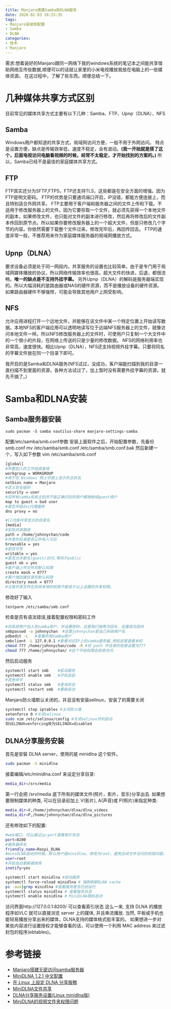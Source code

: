 ```yaml
---
title: Manjaro搭建Samba和DLNA服务
date: 2020-02-03 18:23:35
tags:
- Manjaro安装和配置
- Samba
- DLNA
categories:
- 技术
- Manjaro
---
```

需求:想着装好的Manjaro跟同一网络下我的windows系统的笔记本之间能共享借助网络互传些数据,顺便可以的话就让家里的小米电视播放我放在电脑上的一些媒体资源。
在这过程中，了解了些东西，顺便总结一下。
<!--more-->

# 几种媒体共享方式区别

目前常见的媒体共享方式主要有以下几种：Samba、FTP、Upnp（DLNA）、NFS
## Samba

Windows用户都知道的共享方式，局域网访问方便，一般不用于外网访问。
特点是设置方便，缺点是传输效率低，速度不稳定，会有波动。**(我一开始就是搭了这个，后面电视访问电脑看视频的时候，经常不太稳定，才开始找别的方案的。)**
所以，Samba已经不是最佳的家庭媒体共享方式。

## FTP

FTP其实还分为SFTP,FTPS，FTP还支持TLS，这些都是在安全方面的增强。因为FTP是明文密码。
FTP的优势是只要通讯端口开启，IP没错，都能方便连接上，而且特别适合外网共享。
FTP主要用于客户端和服务器之间的文件上传和下载。不适用于修改服务器上的文件。因为它要存取一个文件，就必须先获得一个本地文件的副本，如果修改文件，也只能对文件的副本进行修改，然后再将修改后的文件副本传回到原节点。所以如果你要修改服务器上的一个超大文件，但是只修改几个字节的内容。你依然需要下载整个文件过来，修改完毕后，再回传回去。
FTP的速度非常一般，不推荐用来作为家庭媒体服务器的局域网播放方式。

## Upnp（DLNA）

要求设备必须是处于同一网段内，共享服务的设置也比较简单。由于是专门用于局域网媒体播放的协议，所以网络传输效率也很高，超大文件的快进，后退，都很流畅。**唯一的缺点是不支持外挂字幕。**
另外Upnp（DLNA）的解码是服务器端实现的。所以大幅消耗的是路由器或NAS的硬件资源，而不是播放设备的硬件资源。如果路由器硬件不够强悍，可能会导致其他用户上网受影响。

## NFS

允许应用进程打开一个远地文件，并能够在该文件中某一个特定位置上开始读写数据。本地NFS的客户端应用可以透明地读写位于远端NFS服务器上的文件，就像访问本地文件一样。所以NFS修改服务器上的文件时，可使用户只复制一个大文件中的一个很小的片段，在网络上传送的只是少量的修改数据。
NFS的网络利用率也非常高，速度很快。相比Upnp（DLNA），NFS还支持视频外挂字幕。只要将同名的字幕文件放在同一个目录下即可。

我开启的是Samba和DLNA服务(NFS试过，没成功，客户端能扫描到我的目录一直扫描不到里面的资源，各种方法试过了，加上暂时没有需要外挂字幕的资源，就先不搞了。)

# Samba和DLNA安装

## Samba服务器安装

```
sudo pacman -S samba nautilus-share manjaro-settings-samba
```
配置/etc/samba/smb.conf参数
安装上面软件之后，开始配置参数，先备份smb.conf
mv /etc/samba/smb.conf /etc/samba/smb.conf.bak
然后新建一个，写入如下参数 vim /etc/samba/smb.conf

```bash
[global]
#所要加入的工作组或者域
workgroup = WORKGROUP       
#用于在 Windows 网上邻居上显示的主机名
netbios name = Manjaro      
#定义安全级别
security = user             
#将所有samba系统主机所不能正确识别的用户都映射成guest用户
map to guest = bad user     
#是否开启dns代理服务
dns proxy = no              

#[]内是共享显示的目录名
[media]                    
#实际共享路径
path = /home/johnnychan/code    
#共享的目录是否让所有人可见
browsable = yes             
#是否可写
writable = yes              
#是否允许匿名(guest)访问,等同于public
guest ok = yes              
#客户端上传文件的默认权限
create mask = 0777          
#客户端创建目录的默认权限
directory mask = 0777       
#注意共享文件在系统本地的权限不能低于以上设置的共享权限。
```
修改好了输入
```bash
testparm /etc/samba/smb.conf
```
检查是否有语法错误,接着配置权限和密码工作

```bash
#将系统用户加入到samba用户，并设置密码，这里我们按两次回车，设置成无密码
smbpasswd -a johnnychan  #这里johnnychan是自己系统用户名
pdbedit -L   #查看所有Samba用户
smbclient -L 127.0.0.1 #查看对应IP上的samba服务器,例如这里查看本机
chmod 777 /home/johnnychan/code -R #将 path 中目录的权限设置为777
chmod 777 /home/johnnychan/ #这个不给权限会拒绝访问
```
然后启动服务
```bash
systemctl start smb    #启动服务
systemctl enable smb   #开机自启
#其他命令
systemctl status smb   #查询状态
systemctl restart smb  #重新启动
```
Manjaro防火墙默认关闭的，并且没有安装selinux，安装了的需要关闭
```bash
systemctl stop iptables #关闭防火墙
setenforce 0 #关闭selinux
sudo vim /etc/selinux/config #关闭selinux开机启动
将SELINUX=enforcing改为SELINUX=disabled
```
## DLNA分享服务安装
首先是安裝 DLNA server，使用的是 minidlna 这个软件。
```bash
sudo pacman -S minidlna
```
接着编辑/etc/minidlna.conf 来设定分享目录:
```bash
media_dir=/srv/media
```
第一行会把 /srv/media 底下所有的媒体文件(照片，影片，音乐)分享出去. 如果想要限制媒体的种类, 可以在目录前加上 V(影片), A(声音)或 P(照片)来指定种类:
```bash
media_dir=V,/home/johnnychan/dlna/dlna_videos
media_dir=P,/home/johnnychan/dlna/dlna_pictures 
```
还有修改如下的配置:
```bash
#web端口，可以通过ip:port查看索引状态
port=8200
#服务器命名
friendly_name=Raspi_DLNA
#miniDLNA启动的时候，默认用户是minidlna，修改为root，避免后续文件访问的权限问题。
user=root 
#开启自动更新媒体库
inotify=yes  
```
```bash
systemctl start minidlna #启动服务
systemctl force-reload minidlna # 强制刷新DLNA cache
ps -aux|grep minidlna #查看服务是否已经运行
systemctl status minidlna # 查看服务状态
systemctl enable minidlna # MiniDLNA随机启动
```
访问界面http://127.0.0.1:8200/ 可以查看索引状态
这么一来, 支持 DLNA 的播放程序如VLC 就可以直接浏览 server 上的媒体, 并且串流播放. 当然, 平板或手机也能轻易播放分享出来的媒体，DLNA支持的媒体格式挺丰富的。
如果想进一步对某些内容进行设置授权才能够查看的话，可以使用一个利用 MAC address 来过滤封包的程序(ebtables)。

# 参考链接

- [Manjaro搭建无密访问samba服务器](https://www.cnblogs.com/misfit/p/10603277.html)
- [MiniDLNA 1.2.1 中文配置](https://ramble.3vshej.cn/minidlna-1-2-1-cn-config/)
- [在 Linux 上設定 DLNA 分享服務](https://electronic.blue/blog/2013/01/12-sharing-digital-media-by-dlna-on-linux/)
- [MiniDLNA文件共享](https://jiangxiaoqiang.github.io/2017/03/01/minidlna-file-share/)
- [DLNA分享服务设置(Linux minidlna版)](http://www.mikewootc.com/wiki/sw_develop/multimedia/dlna_server_linux_minidlna.html)
- [MiniDLNA的视频文件夹权限问题](https://answer-id.com/71211354)